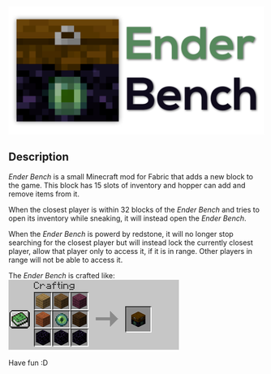 ![png](https://raw.githubusercontent.com/legoatoom/EnderBench/master/src/main/resources/assets/enderbench/logo.png)

## Description
_Ender Bench_ is a small Minecraft mod for Fabric that adds a new block to the game.
This block has 15 slots of inventory and hopper can add and remove items from it.

When the closest player is within 32 blocks of the _Ender Bench_ and tries to open its inventory while sneaking, it will instead open the _Ender Bench_.

When the _Ender Bench_ is powerd by redstone, it will no longer stop searching for the closest player but will instead lock the currently closest player, allow that player only to access it, if it is in range. Other players in range will not be able to access it.

The _Ender Bench_ is crafted like:\
![png](https://raw.githubusercontent.com/legoatoom/EnderBench/master/images/crafting_recipe.png)

Have fun :D
